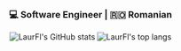 <div align="center">
  <h3>💻 Software Engineer | 🇷🇴 Romanian</h3>
</div>

<div align="center">

![LaurFl's GitHub stats](https://github-readme-stats.vercel.app/api?username=LaurFl&count_private=true&hide_border=true&bg_color=0c1117&show_icons=true&theme=city_lights) ![LaurFl's top langs](https://github-readme-stats.vercel.app/api/top-langs/?username=LaurFl&langs_count=8&hide_border=true&bg_color=0c1117&theme=city_lights&layout=compact)
 
</div>
<!--
**LaurFl/LaurFl** is a ✨ _special_ ✨ repository because its `README.md` (this file) appears on your GitHub profile.

Here are some ideas to get you started:

- 🔭 I’m currently working on ...
- 🌱 I’m currently learning ...
- 👯 I’m looking to collaborate on ...
- 🤔 I’m looking for help with ...
- 💬 Ask me about ...
- 📫 How to reach me: ...
- 😄 Pronouns: ...
- ⚡ Fun fact: ...
-->
